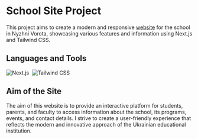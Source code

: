 # School Site Project

This project aims to create a modern and responsive [website](https://nvorota-school.pp.ua/) for the school in Nyzhni Vorota, showcasing various features and information using Next.js and Tailwind CSS.

## Languages and Tools
<div id="tools">
  <img src="https://img.shields.io/badge/Next-black?style=for-the-badge&logo=next.js&logoColor=white" title="Next.js" alt="Next.js"/>&nbsp;
  <img src="https://img.shields.io/badge/tailwindcss-%2338B2AC.svg?style=for-the-badge&logo=tailwind-css&logoColor=white" title="Tailwind CSS" alt="Tailwind CSS"/>&nbsp;
</div>

## Aim of the Site
The aim of this website is to provide an interactive platform for students, parents, and faculty to access information about the school, its programs, events, and contact details. I strive to create a user-friendly experience that reflects the modern and innovative approach of the Ukrainian educational institution.
